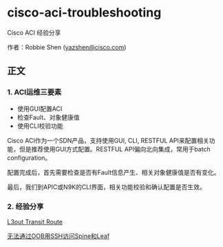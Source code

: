 # cisco-aci-troubleshooting
Cisco ACI 经验分享

作者：Robbie Shen (yazshen@cisco.com)

## 正文
### 1. ACI运维三要素
+ 使用GUI配置ACI   
+ 检查Fault、对象健康值
+ 使用CLI校验功能

Cisco ACI作为一个SDN产品，支持使用GUI, CLI, RESTFUL API来配置相关功能，但是推荐使用GUI方式配置。RESTFUL API偏向北向集成，常用于batch configuration。

配置完成后，首先需要检查是否有Fault信息产生、相关对象健康值是否有变化。

最后，我们到APIC或N9K的CLI界面，相关功能校验和确认配置是否生效。

### 2. 经验分享
[L3out Transit Route](https://github.com/syz2000/cisco-aci-troubleshooting/blob/master/L3out-TransitRoute.md)

[无法通过OOB用SSH访问Spine和Leaf](https://github.com/syz2000/cisco-aci-troubleshooting/blob/master/Mgmt-OOBSubnet.md)

